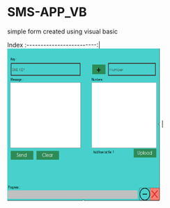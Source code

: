 # SMS-APP_VB

simple form created using visual basic

Index
:-------------------------:|
<img align="center" height="350" width="350"  src="https://github.com/MrAbdelaziz/SMS-APP_VB/blob/master/ScreenShots/sms-app.png"> |
